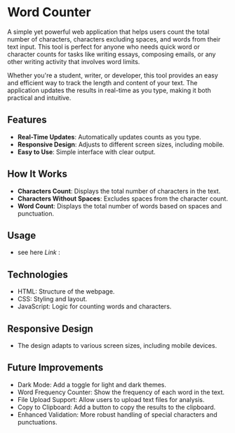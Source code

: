 
# Word Counter

A simple yet powerful web application that helps users count the total number of characters, characters excluding spaces, and words from their text input. This tool is perfect for anyone who needs quick word or character counts for tasks like writing essays, composing emails, or any other writing activity that involves word limits.

Whether you're a student, writer, or developer, this tool provides an easy and efficient way to track the length and content of your text. The application updates the results in real-time as you type, making it both practical and intuitive.



## Features



- **Real-Time Updates**: Automatically updates counts as you type.
- **Responsive Design**: Adjusts to different screen sizes, including mobile.
- **Easy to Use**: Simple interface with clear output.


## How It Works


- **Characters Count**: Displays the total number of characters in the text.
- **Characters Without Spaces**: Excludes spaces from the character count.
- **Word Count**: Displays the total number of words based on spaces and punctuation.
## Usage

- see here *Link* : 
## Technologies

- HTML: Structure of the webpage.
- CSS: Styling and layout.
- JavaScript: Logic for counting words and characters.
## Responsive Design

- The design adapts to various screen sizes, including mobile devices.
## Future Improvements

- Dark Mode: Add a toggle for light and dark themes.
- Word Frequency Counter: Show the frequency of each word in the text.
- File Upload Support: Allow users to upload text files for analysis.
- Copy to Clipboard: Add a button to copy the results to the clipboard.
- Enhanced Validation: More robust handling of special characters and punctuations.
